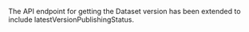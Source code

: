 The API endpoint for getting the Dataset version has been extended to include latestVersionPublishingStatus.